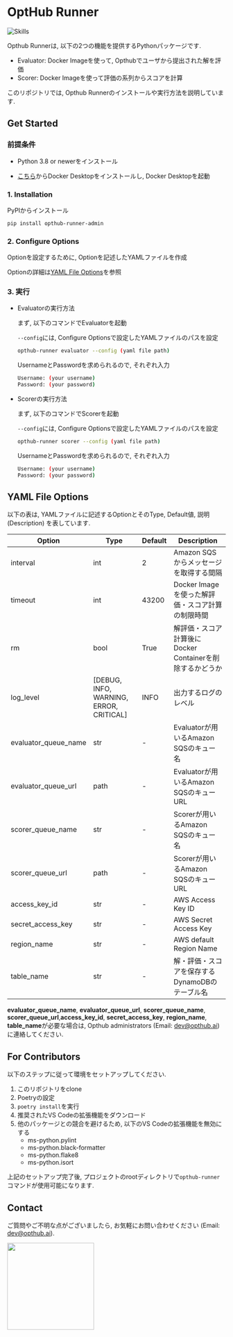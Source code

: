# OptHub Runner

![Skills](https://skillicons.dev/icons?i=py,aws,graphql,docker,vscode,github)

Opthub Runnerは, 以下の2つの機能を提供するPythonパッケージです.

- Evaluator: Docker Imageを使って, Opthubでユーザから提出された解を評価
- Scorer:  Docker Imageを使って評価の系列からスコアを計算

このリポジトリでは, Opthub Runnerのインストールや実行方法を説明しています.

## Get Started
### 前提条件
- Python 3.8 or newerをインストール

- [こちら](https://docs.docker.com/desktop/install/mac-install/)からDocker Desktopをインストールし, Docker Desktopを起動

### 1. Installation
PyPIからインストール
```bash
pip install opthub-runner-admin
```

### 2. Configure Options
Optionを設定するために, Optionを記述したYAMLファイルを作成

Optionの詳細は[YAML File Options](#YAMLFileOptions)を参照

### 3. 実行
- Evaluatorの実行方法
    
    まず, 以下のコマンドでEvaluatorを起動

    `--config`には, Configure Optionsで設定したYAMLファイルのパスを設定
    ```bash
    opthub-runner evaluator --config (yaml file path)
    ```

    UsernameとPasswordを求められるので, それぞれ入力
    ```bash
    Username: (your username)
    Password: (your password)
    ```

- Scorerの実行方法
    
    まず, 以下のコマンドでScorerを起動

    `--config`には, Configure Optionsで設定したYAMLファイルのパスを設定
    ```bash
    opthub-runner scorer --config (yaml file path)
    ```

    UsernameとPasswordを求められるので, それぞれ入力
    ```bash
    Username: (your username)
    Password: (your password)
    ```


## YAML File Options <a id="YAMLFileOptions"></a>
以下の表は, YAMLファイルに記述するOptionとそのType, Default値, 説明 (Description) を表しています.

| Option | Type | Default | Description |
| ---- | ---- | ---- | ---- |
| interval | int | 2 | Amazon SQSからメッセージを取得する間隔 |
| timeout | int | 43200 | Docker Imageを使った解評価・スコア計算の制限時間 |
| rm | bool | True | 解評価・スコア計算後にDocker Containerを削除するかどうか |
log_level | [DEBUG, INFO, WARNING, ERROR, CRITICAL] | INFO | 出力するログのレベル |evaluator_queue_name | str | opthub_evaluator_sqs_Default_dev | Evaluatorが用いるAmazon SQSのキュー名 |
| evaluator_queue_name | str | - | Evaluatorが用いるAmazon SQSのキュー名 |
| evaluator_queue_url | path | - | Evaluatorが用いるAmazon SQSのキューURL |
| scorer_queue_name | str | - | Scorerが用いるAmazon SQSのキュー名 |
| scorer_queue_url | path | - | Scorerが用いるAmazon SQSのキューURL |
| access_key_id | str | - | AWS Access Key ID | 
| secret_access_key | str | - | AWS Secret Access Key |
| region_name | str | - | AWS default Region Name |
| table_name | str | - | 解・評価・スコアを保存するDynamoDBのテーブル名 |

**evaluator_queue_name**, **evaluator_queue_url**, **scorer_queue_name**, **scorer_queue_url**,**access_key_id**, **secret_access_key**, **region_name**, **table_name**が必要な場合は, Opthub administrators (Email: dev@opthub.ai) に連絡してください.


## For Contributors

以下のステップに従って環境をセットアップしてください.

1. このリポジトリをclone
2. Poetryの設定
3. `poetry install`を実行
4. 推奨されたVS Codeの拡張機能をダウンロード
5. 他のパッケージとの競合を避けるため, 以下のVS Codeの拡張機能を無効にする
    - ms-python.pylint
    - ms-python.black-formatter
    - ms-python.flake8
    - ms-python.isort

上記のセットアップ完了後, プロジェクトのrootディレクトリで`opthub-runner`コマンドが使用可能になります.

## Contact

ご質問やご不明な点がございましたら, お気軽にお問い合わせください (Email: dev@opthub.ai).

<img src="https://opthub.ai/assets/images/logo.svg" width="200">



